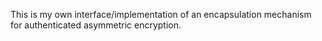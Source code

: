 This is my own interface/implementation of an encapsulation mechanism for authenticated asymmetric encryption.

